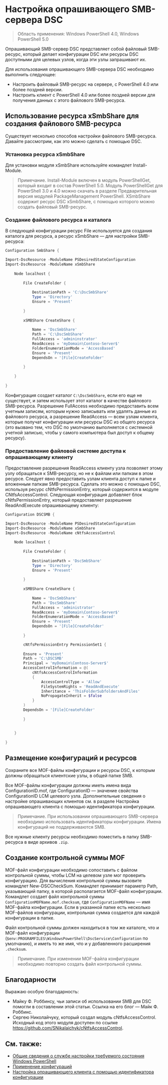 # Настройка опрашивающего SMB-сервера DSC

>Область применения: Windows PowerShell 4.0, Windows PowerShell 5.0

Опрашивающий SMB-сервер DSC представляет собой файловый SMB-ресурс, который делает конфигурации DSC или ресурсы DSC
доступными для целевых узлов, когда эти узлы запрашивают их.

Для использования опрашивающего SMB-сервера DSC необходимо выполнить следующее:
- Настроить файловый SMB-ресурс на сервере, с PowerShell 4.0 или более поздней версии.
- Настроить клиент с PowerShell 4.0 или более поздней версии для получения данных с этого файлового SMB-ресурса.

## Использование ресурса xSmbShare для создания файлового SMB-ресурса

Существует несколько способов настройки файлового SMB-ресурса. Давайте рассмотрим, как это можно сделать с помощью DSC.

### Установка ресурса xSmbShare

Для установки модуля xSmbShare используйте командлет Install-Module.
>Примечание. Install-Module включен в модуль PowerShellGet, который входит в состав PowerShell 5.0. Модуль PowerShellGet для PowerShell 3.0 и 4.0 можно скачать
>в разделе Предварительная версия модулей PackageManagement PowerShell. XSmbShare содержит ресурс DSC xSmbShare, с помощью которого можно
создать файловый SMB-ресурс.

### Создание файлового ресурса и каталога

В следующей конфигурации ресурс File используется для создания каталога для ресурса, а ресурс xSmbShare — для настройки SMB-ресурса:

```powershell
Configuration SmbShare {

Import-DscResource -ModuleName PSDesiredStateConfiguration
Import-DscResource -ModuleName xSmbShare
 
    Node localhost {
 
        File CreateFolder {
 
            DestinationPath = 'C:\DscSmbShare'
            Type = 'Directory'
            Ensure = 'Present'
 
        }
 
        xSMBShare CreateShare {
 
            Name = 'DscSmbShare'
            Path = 'C:\DscSmbShare'
            FullAccess = 'admininstrator'
            ReadAccess = 'myDomain\Contoso-Server$'
            FolderEnumerationMode = 'AccessBased'
            Ensure = 'Present'
            DependsOn = '[File]CreateFolder'
 
        }
        
    }
 
}
```

Конфигурация создает каталог `C:\DscSmbShare`, если его еще не существует, и затем использует этот каталог в качестве файлового SMB-ресурса. Разрешение FullAccess необходимо предоставить всем
учетным записям, которым нужно записывать или удалять данные из файлового ресурса, а разрешение ReadAccess — всем узлам клиента, которые получат конфигурации или ресурсы DSC из общего ресурса 
(это вызвано тем, что DSC по умолчанию выполняется с системной учетной записью, чтобы у самого компьютера был доступ к общему ресурсу).


### Предоставление файловой системе доступа к опрашивающему клиенту

Предоставление разрешения ReadAccess клиенту узла позволяет этому узлу обращаться к SMB-ресурсу, но не к файлам или папкам в этом ресурсе. Следует явно предоставить узлам клиента доступ к папке и вложенным папкам
SMB-ресурса. Сделать это можно с помощью DSC, используя ресурс cNtfsPermissionEntry, который содержится в модуле CNtfsAccessControl.
  Следующая конфигурация добавляет блок cNtfsPermissionEntry, который предоставляет разрешение ReadAndExecute опрашивающему клиенту:

```powershell
Configuration DSCSMB {

Import-DscResource -ModuleName PSDesiredStateConfiguration
Import-DscResource -ModuleName xSmbShare
Import-DscResource -ModuleName cNtfsAccessControl
 
    Node localhost {
 
        File CreateFolder {
 
            DestinationPath = 'DscSmbShare'
            Type = 'Directory'
            Ensure = 'Present'
 
        }
 
        xSMBShare CreateShare {
 
            Name = 'DscSmbShare'
            Path = 'DscSmbShare'
            FullAccess = 'administrator'
            ReadAccess = 'myDomain\Contoso-Server$'
            FolderEnumerationMode = 'AccessBased'
            Ensure = 'Present'
            DependsOn = '[File]CreateFolder'
 
        }

        cNtfsPermissionEntry PermissionSet1 {
            
        Ensure = 'Present'
        Path = 'C:\DSCSMB'
        Principal = 'myDomain\Contoso-Server$'
        AccessControlInformation = @(
            cNtfsAccessControlInformation
            {
                AccessControlType = 'Allow'
                FileSystemRights = 'ReadAndExecute'
                Inheritance = 'ThisFolderSubfoldersAndFiles'
                NoPropagateInherit = $false
            }
        )
        DependsOn = '[File]CreateFolder'
        
        }
 
        
    }
 
}
```

## Размещение конфигураций и ресурсов

Сохраните все MOF-файлы конфигурации и ресурсы DSC, к которым должны обращаться клиентские узлы, в общей папке SMB.

Все MOF-файлы конфигурации должны иметь имена вида ConfigurationID.mof, где ConfigurationID — значение свойства ConfigurationID LCM целевого узла. Дополнительные сведения
о настройке опрашивающих клиентов см. в разделе Настройка опрашивающего клиента с помощью идентификатора конфигурации.

>Примечание. При использовании опрашивающего SMB-сервера необходимо использовать идентификаторы конфигурации. Имена конфигураций не поддерживаются SMB.

Все нужные клиенту ресурсы необходимо поместить в папку SMB-ресурса в виде архивов `.zip`.  

## Создание контрольной суммы MOF
MOF-файл конфигурации необходимо сопоставить с файлом контрольной суммы, чтобы LCM на целевом узле мог проверить конфигурацию. 
Для вычисления контрольной суммы вызовите командлет New-DSCCheckSum. Командлет принимает параметр Path, указывающий папку, 
в которой располагается MOF-файл конфигурации. Командлет создает файл контрольной суммы `ConfigurationMOFName.mof.checksum`, где `ConfigurationMOFName` — имя MOF-файла конфигурации. 
Если в указанной папке есть несколько MOF-файлов конфигурации, контрольная сумма создается для каждой конфигурации в папке.

Файл контрольной суммы должен находиться в том же каталоге, что и MOF-файл конфигурации (`$env:PROGRAMFILES\WindowsPowerShell\DscService\Configuration` по умолчанию), и иметь то же имя, что и у добавленного расширения `.checksum`.

>Примечание. При изменении MOF-файла конфигурации необходимо повторно создать файл контрольной суммы.

## Благодарности

Выражаю особую благодарность:

- Майку Ф. Роббинсу, чьи записи об использовании SMB для DSC помогли в составлении этой статьи. Ссылка на его блог — Майк Ф. Роббинс.
- Сергею Николайчуку, который создал модуль cNtfsAccessControl. Исходный код этого модуля доступен по ссылке https://github.com/SNikalaichyk/cNtfsAccessControl.

## См. также:
- [Общие сведения о службе настройки требуемого состояния Windows PowerShell](overview.md)
- [Применение конфигураций](enactingConfigurations.md)
- [Настройка опрашивающего клиента с помощью идентификатора конфигурации](pullClientConfigID.md)

 

<!--HONumber=Mar16_HO2-->


